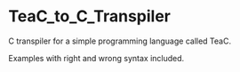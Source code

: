# TeaC_to_C_Transpiler
C transpiler for a simple programming language called TeaC.

Examples with right and wrong syntax included.
